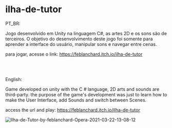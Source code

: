 # ilha-de-tutor

PT_BR:

Jogo desenvolvido em Unity na linguagem C#, as artes 2D e os sons são de terceiros.
O objetivo do desenvolvimento deste jogo foi somente para aprender a interface do usuário, manipular sons e navegar entre cenas.

para jogar, acesse o link: https://feblanchard.itch.io/ilha-de-tutor

<br></br>

English:

Game developed on unity with the C # language, 2D arts and sounds are third-party.
the purpose of the game's development was just to learn how to make the User Interface, add Sounds and switch between Scenes.

access the url and play: https://feblanchard.itch.io/ilha-de-tutor

![Ilha-de-Tutor-by-feblanchard-Opera-2021-03-22-13-08-12](https://user-images.githubusercontent.com/59889267/112021397-04ba7c00-8b10-11eb-9367-8d120dbc7a3e.gif)

